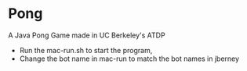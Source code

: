 # Pong
A Java Pong Game made in UC Berkeley's ATDP
- Run the mac-run.sh to start the program, 
- Change the bot name in mac-run to match the bot names in jberney
